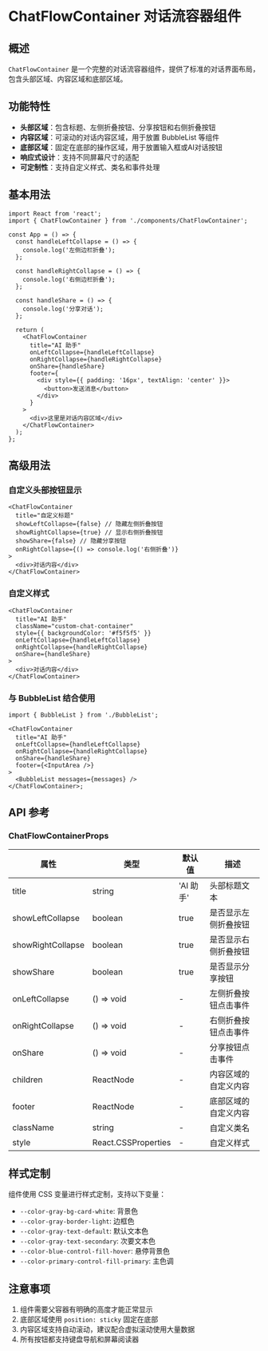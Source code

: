 # ChatFlowContainer 对话流容器组件

## 概述

`ChatFlowContainer` 是一个完整的对话流容器组件，提供了标准的对话界面布局，包含头部区域、内容区域和底部区域。

## 功能特性

- **头部区域**：包含标题、左侧折叠按钮、分享按钮和右侧折叠按钮
- **内容区域**：可滚动的对话内容区域，用于放置 BubbleList 等组件
- **底部区域**：固定在底部的操作区域，用于放置输入框或AI对话按钮
- **响应式设计**：支持不同屏幕尺寸的适配
- **可定制性**：支持自定义样式、类名和事件处理

## 基本用法

```tsx
import React from 'react';
import { ChatFlowContainer } from './components/ChatFlowContainer';

const App = () => {
  const handleLeftCollapse = () => {
    console.log('左侧边栏折叠');
  };

  const handleRightCollapse = () => {
    console.log('右侧边栏折叠');
  };

  const handleShare = () => {
    console.log('分享对话');
  };

  return (
    <ChatFlowContainer
      title="AI 助手"
      onLeftCollapse={handleLeftCollapse}
      onRightCollapse={handleRightCollapse}
      onShare={handleShare}
      footer={
        <div style={{ padding: '16px', textAlign: 'center' }}>
          <button>发送消息</button>
        </div>
      }
    >
      <div>这里是对话内容区域</div>
    </ChatFlowContainer>
  );
};
```

## 高级用法

### 自定义头部按钮显示

```tsx
<ChatFlowContainer
  title="自定义标题"
  showLeftCollapse={false} // 隐藏左侧折叠按钮
  showRightCollapse={true} // 显示右侧折叠按钮
  showShare={false} // 隐藏分享按钮
  onRightCollapse={() => console.log('右侧折叠')}
>
  <div>对话内容</div>
</ChatFlowContainer>
```

### 自定义样式

```tsx
<ChatFlowContainer
  title="AI 助手"
  className="custom-chat-container"
  style={{ backgroundColor: '#f5f5f5' }}
  onLeftCollapse={handleLeftCollapse}
  onRightCollapse={handleRightCollapse}
  onShare={handleShare}
>
  <div>对话内容</div>
</ChatFlowContainer>
```

### 与 BubbleList 结合使用

```tsx
import { BubbleList } from './BubbleList';

<ChatFlowContainer
  title="AI 助手"
  onLeftCollapse={handleLeftCollapse}
  onRightCollapse={handleRightCollapse}
  onShare={handleShare}
  footer={<InputArea />}
>
  <BubbleList messages={messages} />
</ChatFlowContainer>;
```

## API 参考

### ChatFlowContainerProps

| 属性              | 类型                | 默认值    | 描述                 |
| ----------------- | ------------------- | --------- | -------------------- |
| title             | string              | 'AI 助手' | 头部标题文本         |
| showLeftCollapse  | boolean             | true      | 是否显示左侧折叠按钮 |
| showRightCollapse | boolean             | true      | 是否显示右侧折叠按钮 |
| showShare         | boolean             | true      | 是否显示分享按钮     |
| onLeftCollapse    | () => void          | -         | 左侧折叠按钮点击事件 |
| onRightCollapse   | () => void          | -         | 右侧折叠按钮点击事件 |
| onShare           | () => void          | -         | 分享按钮点击事件     |
| children          | ReactNode           | -         | 内容区域的自定义内容 |
| footer            | ReactNode           | -         | 底部区域的自定义内容 |
| className         | string              | -         | 自定义类名           |
| style             | React.CSSProperties | -         | 自定义样式           |

## 样式定制

组件使用 CSS 变量进行样式定制，支持以下变量：

- `--color-gray-bg-card-white`: 背景色
- `--color-gray-border-light`: 边框色
- `--color-gray-text-default`: 默认文本色
- `--color-gray-text-secondary`: 次要文本色
- `--color-blue-control-fill-hover`: 悬停背景色
- `--color-primary-control-fill-primary`: 主色调

## 注意事项

1. 组件需要父容器有明确的高度才能正常显示
2. 底部区域使用 `position: sticky` 固定在底部
3. 内容区域支持自动滚动，建议配合虚拟滚动使用大量数据
4. 所有按钮都支持键盘导航和屏幕阅读器
